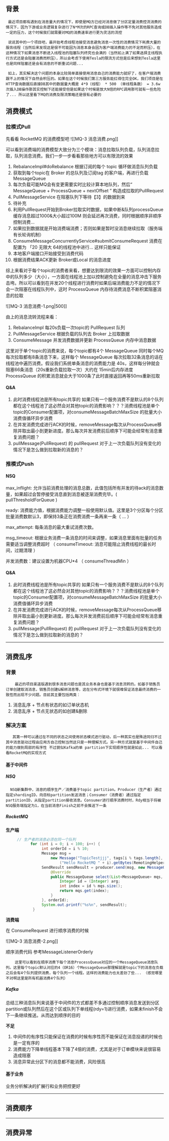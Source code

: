## 背景

```
 最近项目都有遇到在消息量大的情况下，即使是MQ方已经对消息做了分区定量消费控流消费的情况下，因为下游或业务逻辑复杂进行了N*M次的RPC查询或DB插入操作等不免对其他服务造成一定的压力，这个时候我们就需要对MQ的消费速率进行更为灵活的流控
 
 说说其中的一个项目吧，最开始考虑线程池接受消息避免消息一次性的消费情况下耗费大量的服务线程（当然后来发现这是很不可能因为消息本身会因为客户端消费能力的不足而积压），在这种情况下如果消息不断进入线程池的阻塞队列终究也会满的（当然如上满了如果选择主线程执行方式还是会阻塞消费而积压），所以会考虑下使用Tesla的限流方式但是后来想到Tesla这里也是同样阻塞还是会有消息的不断重试问题... 

 如上，其实解决这个问题的本身比较简单直接使用消息自己的消费能力就好了，在客户端消费跟不上的情况下自然会积压的。如果在这个时候我们第三方服务能扛得住完全OK，我们项目是在HTTP查询数据后直接DB其中的数据量大概是 4*9（线程） * 500 （单线程条数） = 3.6w 次插入DB操作那其实控制下还能接受但是如果这个时候是放大N倍的RPC调用那可就有一些危险了... 所以这里看下MQ的消费及限流策略还是很有必要的
```


## 消费模式
### 拉模式Pull

先看看 RocketMQ 的消费模型吧
![[MQ-3 消息消费.png]]

可以看到消费端的消费模型大致分为三个模块：消息拉取队列负载，队列消息拉取，队列消息消费。我们一步一步看看那些地方可以有限流的效果
1. RebalanceImpl#doRebalance 根据订阅的每个 topic 循环做消息队列负载
2. 获取到每个topic在 Broker 的总队列及订阅tag 的客户端，再进行负载MessageQueue
3. 每次负载可能MQ会有变更需要实时比较计算本地队列，然后“ MessageQueue + ProcessQueue + nextOffset ” 构造成拉取的PullRequest
4. PullMessageService 在阻塞队列下等待【3】的数据到来
5. 待补充
6. 利用PullRequest开始到Broker拉取实时数据，如果中断&队列processQueue缓存消息超过1000&大小超过100M 则会延迟再次消费，同时根据顺序非顺序控制消费...
7. 如果拉到数据就是开始消费端消费；否则如果是暂时没消息继续拉取（服务端有长轮询机制）
8. ConsumeMessageConcurrentlyService#submitConsumeRequest 消费在配置为 「20 无限大 64的线程池中进行... 这样只能保证
9. 本地客户端接口开始接受到消费代码
10. 根据消费结果ACK更新 Broker或Local 的消息进度

综上来看对于每个topic的消费者来看，想要达到限流的效果一方面可以控制内存中的队列多少（大小），一方面在线程池上加以控制避免在全量的消息冲击下服务击垮。所以可以看到在并发20个线程进行消费时如果后端消费能力不足的情况下会一次阻塞在线程队列中，这时 ProcessQueue 内存待消费消息不断积累阻塞消息的拉取

![[MQ-3 消息消费-1.png|500]]

由上的消息流转流程来看：
1.  RebalanceImpl 每20s负载一次topic的 PullRequest 队列
2.  PullMessageService 根据负载的队列去 Broker 上拉取数据
3.  ConsumeMessage 并发消费数据并更新 ProcessQueue 内存中消息数据

这里对于单个topic的消费来说，每个topic都有4个 MessageQueue 同时每个MQ每次拉取都有8条消息下来，这样每个 MessageQueue 每次拉取32条消息的话在线程池中遍历消费。假设我们系统单条消息的消费能力是 40s，这样每分钟就会阻塞66条消息（20s重新负载拉取一次）大约在 15min后内存进度 ProcessQueue 的积累消息就会大于1000条了此时直接返回再等50ms重新拉取


#### Q&A

1. 此时消费线程池是所有topic共享的 如果只有一个服务消费不是默认的8个队列都在这个线程池了这必然会对其他topic的消费影响？？？消费线程池是单个topic的Consumer配置项，对consumeMessageBatchMaxSize 的批量大小消费值循环异步消费
2. 在并发消费完成进行ACK的时候，removeMessage每次从ProcessQueue移除并取出最小到更新进度。那么每次并发消费前后顺序下可能会经常有消息重复消费问题？
3. pullMessage(PullRequest) 的 pullRequest 对于上一次负载队列没有变化的情况下是怎么做到拉取新的消息的？


### 推模式Push

#### NSQ

max_inflight: 允许当前消费处理的消息总数，此值包括所有并发的待ack的消息数量，如果超过会暂停接受消息直到消息被逐渐消费完毕。( pullThresholdForQueue )

ready: 消费能力值，根据消费能力调整一般使用默认值。这里是3个分区每个分区批量消费数默认3，即保持3条正在消费消费一条再来一条（ ... ）

max_attempt: 每条消息的最大重试消费次数。

msg_timeout: 根据业务消费一条消息的时间来调整，如果消息里面有批量的任务需要适当调整消费超时 （ consumeTimeout: 消息可能阻止消费线程的最长时间，过期清理 ）

并发消费数：建议设置为机器CPU*4 （ consumeThreadMin ）

#### Q&A
1. 此时消费线程池是所有topic共享的 如果只有一个服务消费不是默认的8个队列都在这个线程池了这必然会对其他topic的消费影响？？？消费线程池是单个topic的Consumer配置项，对consumeMessageBatchMaxSize 的批量大小消费值循环异步消费
2. 在并发消费完成进行ACK的时候，removeMessage每次从ProcessQueue移除并取出最小到更新进度。那么每次并发消费前后顺序下可能会经常有消息重复消费问题？
3. pullMessage(PullRequest) 的 pullRequest 对于上一次负载队列没有变化的情况下是怎么做到拉取新的消息的？


---
## 消费乱序

### 背景

```
    最近的项目渠道版遇到很多消息问题也是其业务本身也是基于消息流转的。如基于销售员订单创建取消消息，销售员创建&解绑消息等，这在分布式环境下就很难保证消息最终消费的一致性而出现不少问题。目前其主要包括两类：
```

1. 消息乱序 + 节点有状态的如订单状态机
2. 消息乱序 + 节点无状态的如创建&删除

### 解决方案

```
   其第一种可以通过在不同的状态之间使用状态模式进行驱动，后一种其实也是殊途同归不过其中消息驱动过程由应用方自己控制当然这只是一种理解方式。另一种方式就是基于中间件自己的能力做到局部的有序性 不过貌似Kafka的单 partition下实现顺序性就是如此... 可以看看RocketMQ的实现方式
```

#### 基于中间件

##### NSQ

```
  NSQ新集群中，消息的顺序生产／消费基于topic partition。Producer（生产者）通过指定shardingID，向目标partition发送消息；Consumer（消费者）通过指定partitionID，从指定partition接收消息。Consumer进行顺序消费时时，Rdy相当于将被NSQ服务端指定为1，在当前消息Finish之前不会推送下一条
```

##### RocketMQ

**生产端**

```java
     // 生产者的消息必须在同一个队列
           for (int i = 0; i < 100; i++) {
                int orderId = i % 10;
                Message msg =
                    new Message("TopicTestjjj", tags[i % tags.length], "KEY" + i,
                        ("Hello RocketMQ " + i).getBytes(RemotingHelper.DEFAULT_CHARSET));
                SendResult sendResult = producer.send(msg, new MessageQueueSelector() {
                    @Override
                    public MessageQueue select(List<MessageQueue> mqs, Message msg, Object arg) {
                        Integer id = (Integer) arg;
                        int index = id % mqs.size();
                        return mqs.get(index);
                    }
                }, orderId);
                System.out.printf("%s%n", sendResult);
            }

```

**消费端**

在 ConsumeRequest 进行顺序消费的时候

![[MQ-3 消息消费-2.png]]


顺序消费代码 参考MessageListenerOrderly

```
    这里可以看到在顺序消费下每个消息ProcessQueue对应的一个MessageQueue消息队列。这里每个topic默认对应的4（OR16）个MessageQueue那理解就是topic下的消息在负载之后会有4个队列提供消费，每个队列一个线程。这样的消费能力也太差劲了些... （感觉哪里不对啊这里是所有机器消费4个队列）
```

##### Kafka

总结三种消息队列来说基于中间件的方式都差不多通过控制顺序消息发送到分区partition或队列然后在这个区或队列下单线程(rdy=1)进行消费，如果未finish不会下一条继续推送。从而达到顺序的目的

**不足**
1. 中间件的有序性只能保证在消费的时候有序性而不能保证在消息投递的时候也是一定有序的
2. 消费能力下降单线程基本下降了4倍的消费，尤其是对于订单模块来说很容易造成阻塞
3. 消息异常此分区下的消息都不能消费，风险很高

#### 基于业务

业务分析解决的扩展行和业务把控更好   


---
## 消费顺序



---
## 消费异常


